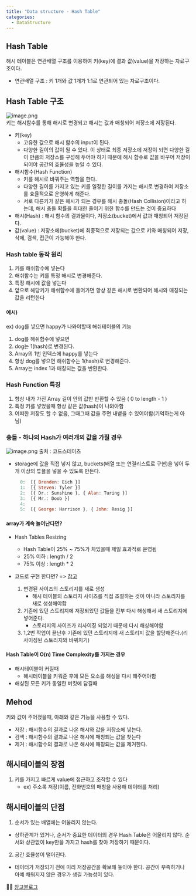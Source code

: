 ```yaml
---
title: "Data structure - Hash Table"
categories:
  - DataStructure
---
```



## Hash Table
해시 테이블은 연관배열 구조를 이용하여 키(key)에 결과 값(value)을 저장하는 자료구조이다.
* 연관배열 구조 : 키 1개와 값 1개가 1:1로 연관되어 있는 자료구조이다.

## Hash Table 구조
![image.png](https://images.velog.io/post-images/yhe228/06d5b8a0-1b1e-11ea-84ae-6db8b11a429d/image.png)  
키는 해시함수를 통해 해시로 변경되고 해시는 값과 매칭되어 저장소에 저장된다.
- 키(key)
	- 고유한 값으로 해시 함수의 input이 된다.
    - 다양한 길이의 값이 될 수 있다. 이 상태로 최종 저장소에 저장이 되면 다양한 길이 만큼의 저장소를 구성해 두어야 하기 때문에 해시 함수로 값을 바꾸어 저장이 되어야 공간의 효율성을 높일 수 있다.
- 해시함수(Hash Function)
	- 키를 해시로 바꿔주는 역할을 한다.
    - 다양한 길이를 가지고 있는 키를 일정한 길이를 가지는 해시로 변경하여 저장소를 효율적으로 운영하게 해준다.
    - 서로 다른키가 같은 해시가 되는 경우를 해시 충돌(Hash Collision)이라고 하는데, 해시 충돌 확률을 최대한 줄이기 위한 함수를 만드는 것이 중요하다
- 해시(Hash) : 해시 함수의 결과물이다, 저장소(bucket)에서 값과 매칭되어 저장된다.
- 값(value) : 저장소에(bucket)에 최종적으로 저장되는 값으로 키와 매칭되어 저장, 삭제, 검색, 접근이 가능해야 한다.

### Hash table 동작 원리
1. 키를 해쉬함수에 넣는다
2. 해쉬함수는 키를 특정 해시로 변경해준다.
3. 특정 해시에 값을 넣는다
4. 앞으로 해당키가 해쉬함수에 들어가면 항상 같은 해시로 변환되어 해시와 매칭되는 값을 리턴한다

#### 예시)
ex) dog를 넣으면 happy가 나와야할때 해쉬테이블의 기능 
1. dog를 해쉬함수에 넣으면
2. dog는 1(hash)로 변경된다.
3. Array의 1번 인덱스에 happy를 넣는다
4. 항상 dog를 넣으면 해쉬함수는 1(hash)로 변경해준다.
5. Array는 index 1과 매칭되는 값을 반환한다.

### Hash Function 특징
1. 항상 내가 가진 Array 길이 안의 값만 반환할 수 있음 ( 0 to length - 1 )
2. 특정 키를 넣었을때 항상 같은 값(hash)이 나와야함
3. 어떠한 저장도 할 수 없음, 그때그때 값을 주면 내뱉을 수 있어야함(기억하는게 아님)

### 충돌 - 하나의 Hash가 여러개의 값을 가질 경우
![image.png](https://images.velog.io/post-images/yhe228/242cf650-1fcb-11ea-8782-2db8696a2989/image.png) 
출처 : 코드스테이츠  

- storage에 값을 직접 넣지 않고, buckets(배열 또는 연결리스트로 구현)을 넣어 두개 이상의 튜플을 넣을 수 있도록 만든다.	
    ```js
      0:  [{ Brenden: Eich }]
      1:  [{ Steven: Tyler }]
      2:  [{ Dr.: Sunshine }, { Alan: Turing }]
      3:  [{ Mr.: Doob }]
      4:
      5:  [{ George: Harrison }, { John: Resig }]
	```

#### array가 계속 늘어난다면?
- Hash Tables Resizing 
    - Hash Table이 25% ~ 75%가 차있을때 제일 효과적로 운영됨
    - 25% 이하 : length / 2
    - 75% 이상 : length * 2
    
- 코드로 구현 한다면? => [참고](https://github.com/codestates/help-desk/issues/9340)
	1. 변경된 사이즈의 스토리지를 새로 생성
    	- 해시 테이블의 스토리지 사이즈를 직접 조절하는 것이 아니라 스토리지를 새로 생성해야함
    2. 기존에 있던 스토리지에 저장되있던 값들을 전부 다시 해싱해서 새 스토리지에 넣어준다.
    	- 스토리지의 사이즈가 리사이징 되었기 때문에 다시 해싱해야함
    3. 1,2번 작업이 끝난후 기존에 있던 스토리지에 새 스토리지 값을 할당해준다.(리사이징된 스토리지와 바꿔치기)
    
#### Hash Table이 O(n) Time Complexity를 가지는 경우
- 해시테이블이 커질때
	- 해시테이블을 키워준 후에 모든 요소를 해싱을 다시 해주어야함
- 해싱된 모든 키가 동일한 버킷에 담길때

## Mehod
키와 값이 주어졌을때, 아래와 같은 기능을 사용할 수 있다.
- 저장 : 해시함수의 결과로 나온 해시와 값을 저장소에 넣는다.
- 검색 : 해시함수의 결과로 나온 해시에 매칭되는 값을 찾는다
- 제거 : 해시함수의 결과로 나온 해시에 매칭되는 값을 제거한다.


## 해시테이블의 장점
1. 키를 가지고 빠르게 value에 접근하고 조작할 수 있다
	- ex) 주소록 저장(이름, 전화번호의 매칭을 사용해 데이터를 처리)

## 해시테이블의 단점
1. 순서가 있는 배열에는 어울리지 않는다.
- 상하관계가 있거나, 순서가 중요한 데이터의 경우 Hash Table은 어울리지 않다. 순서와 상관없이 key만을 가지고 hash를 찾아 저장하기 때문이다.

2. 공간 효율성이 떨어진다.
- 데이터가 저장되기 전에 미리 저장공간을 확보해 놓아야 한다. 공간이 부족하거나 아예 채워지지 않은 경우가 생길 가능성이 있다.




💁‍♀️ [참고블로그](https://velog.io/@cyranocoding/Hash-Hashing-Hash-Table%ED%95%B4%EC%8B%9C-%ED%95%B4%EC%8B%B1-%ED%95%B4%EC%8B%9C%ED%85%8C%EC%9D%B4%EB%B8%94-%EC%9E%90%EB%A3%8C%EA%B5%AC%EC%A1%B0%EC%9D%98-%EC%9D%B4%ED%95%B4-6ijyonph6o)
